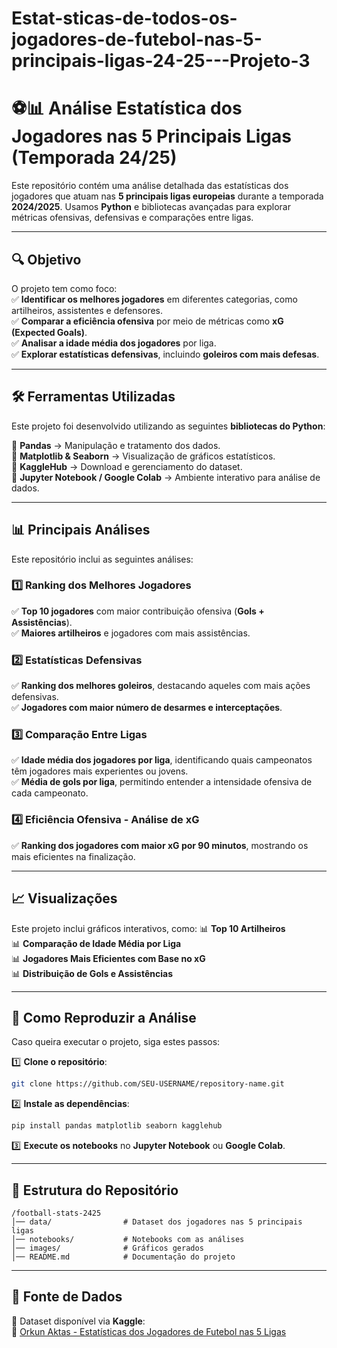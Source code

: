 # Estat-sticas-de-todos-os-jogadores-de-futebol-nas-5-principais-ligas-24-25---Projeto-3

# **⚽📊 Análise Estatística dos Jogadores nas 5 Principais Ligas (Temporada 24/25)**  
Este repositório contém uma análise detalhada das estatísticas dos jogadores que atuam nas **5 principais ligas europeias** durante a temporada **2024/2025**. Usamos **Python** e bibliotecas avançadas para explorar métricas ofensivas, defensivas e comparações entre ligas.

---

## **🔍 Objetivo**
O projeto tem como foco:  
✅ **Identificar os melhores jogadores** em diferentes categorias, como artilheiros, assistentes e defensores.  
✅ **Comparar a eficiência ofensiva** por meio de métricas como **xG (Expected Goals)**.  
✅ **Analisar a idade média dos jogadores** por liga.  
✅ **Explorar estatísticas defensivas**, incluindo **goleiros com mais defesas**.  

---

## **🛠 Ferramentas Utilizadas**
Este projeto foi desenvolvido utilizando as seguintes **bibliotecas do Python**:  

📌 **Pandas** → Manipulação e tratamento dos dados.  
📌 **Matplotlib & Seaborn** → Visualização de gráficos estatísticos.  
📌 **KaggleHub** → Download e gerenciamento do dataset.  
📌 **Jupyter Notebook / Google Colab** → Ambiente interativo para análise de dados.  

---

## **📊 Principais Análises**
Este repositório inclui as seguintes análises:

### **1️⃣ Ranking dos Melhores Jogadores**
✅ **Top 10 jogadores** com maior contribuição ofensiva (**Gols + Assistências**).  
✅ **Maiores artilheiros** e jogadores com mais assistências.  

### **2️⃣ Estatísticas Defensivas**
✅ **Ranking dos melhores goleiros**, destacando aqueles com mais ações defensivas.  
✅ **Jogadores com maior número de desarmes e interceptações**.  

### **3️⃣ Comparação Entre Ligas**
✅ **Idade média dos jogadores por liga**, identificando quais campeonatos têm jogadores mais experientes ou jovens.  
✅ **Média de gols por liga**, permitindo entender a intensidade ofensiva de cada campeonato.  

### **4️⃣ Eficiência Ofensiva - Análise de xG**
✅ **Ranking dos jogadores com maior xG por 90 minutos**, mostrando os mais eficientes na finalização.  

---

## **📈 Visualizações**
Este projeto inclui gráficos interativos, como:
📊 **Top 10 Artilheiros**  
📊 **Comparação de Idade Média por Liga**  
📊 **Jogadores Mais Eficientes com Base no xG**  
📊 **Distribuição de Gols e Assistências**  

---

## **🚀 Como Reproduzir a Análise**
Caso queira executar o projeto, siga estes passos:

1️⃣ **Clone o repositório**:
```sh
git clone https://github.com/SEU-USERNAME/repository-name.git
```

2️⃣ **Instale as dependências**:
```sh
pip install pandas matplotlib seaborn kagglehub
```

3️⃣ **Execute os notebooks** no **Jupyter Notebook** ou **Google Colab**.

---

## **📂 Estrutura do Repositório**
```
/football-stats-2425
│── data/                # Dataset dos jogadores nas 5 principais ligas
│── notebooks/           # Notebooks com as análises
│── images/              # Gráficos gerados
│── README.md            # Documentação do projeto
```

---

## **🔗 Fonte de Dados**
📁 Dataset disponível via **Kaggle**:  
🔗 [Orkun Aktas - Estatísticas dos Jogadores de Futebol nas 5 Ligas](https://www.kaggle.com/datasets/orkunaktas/all-football-players-stats-in-top-5-leagues-2425)
